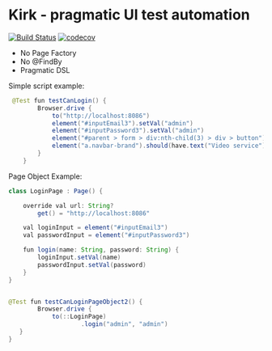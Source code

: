 # Kirk - pragmatic UI test automation

[![Build Status](https://travis-ci.org/SergeyPirogov/kirk.svg?branch=master)](https://travis-ci.org/SergeyPirogov/kirk) [![codecov](https://codecov.io/gh/SergeyPirogov/kirk/branch/master/graph/badge.svg)](https://codecov.io/gh/SergeyPirogov/kirk)

- No Page Factory
- No @FindBy
- Pragmatic DSL

Simple script example:

```java
 @Test fun testCanLogin() {
        Browser.drive {
            to("http://localhost:8086")
            element("#inputEmail3").setVal("admin")
            element("#inputPassword3").setVal("admin")
            element("#parent > form > div:nth-child(3) > div > button").click()
            element("a.navbar-brand").should(have.text("Video service"))
        }
    }
```

Page Object Example:

```java
class LoginPage : Page() {

    override val url: String?
        get() = "http://localhost:8086"

    val loginInput = element("#inputEmail3")
    val passwordInput = element("#inputPassword3")

    fun login(name: String, password: String) {
        loginInput.setVal(name)
        passwordInput.setVal(password)
    }
}


@Test fun testCanLoginPageObject2() {
        Browser.drive {
            to(::LoginPage)
                    .login("admin", "admin")
   }
}
```
